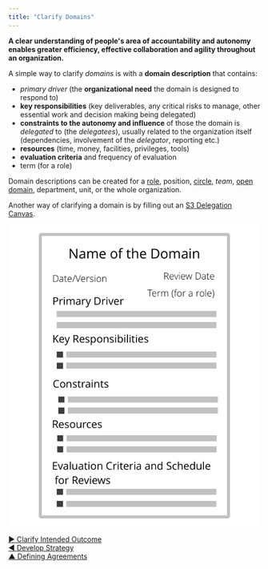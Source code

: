 ```yaml
---
title: "Clarify Domains"
---
```



**A clear understanding of people's area of accountability and autonomy enables greater efficiency, effective collaboration and agility throughout an organization.**

A simple way to clarify <dfn data-info="Domain: A distinct area of influence, activity and decision making within an organization.">domains</dfn> is with a **domain description** that contains:

-   <dfn data-info="Primary Driver: The primary driver for a domain is the main driver that people who account for that domain respond to.">primary driver</dfn> (the **organizational need** the domain is designed to respond to)
-   **key responsibilities** (key deliverables, any critical risks to manage, other essential work and decision making being delegated)
-   **constraints to the autonomy and influence** of those the domain is <dfn data-info="Delegation: The grant of authority by one party (the delegator) to another (the delegatee) to account for a domain, (i.e. to do certain things and/or to make certain decisions) for which the delegator maintains overall accountability.">delegated</dfn> to (the _delegatees_), usually related to the organization itself (dependencies, involvement of the <dfn data-info="Delegator: An individual or group delegating a domain to other(s) to be accountable for.">delegator</dfn>, reporting etc.)
-   **resources** (time, money, facilities, privileges, tools)
-   **evaluation criteria** and frequency of evaluation
-   term (for a role)

Domain descriptions can be created for a [role](role.html), position, [circle](circle.html), <dfn data-info="Team: A group of people collaborating toward a shared driver (or objective). Typically a team is part of an organization, or it is formed as a collaboration of several organizations.">team</dfn>, [open domain](open-domain.html), department, unit, or the whole organization.

Another way of clarifying a domain is by filling out an [S3 Delegation Canvas](http://s3canvas.sociocracy30.org/s3-delegation-canvas.html).

![A template for domain descriptions](img/templates/domain-description-template.png)


[&#9654; Clarify Intended Outcome](clarify-intended-outcome.html)<br/>[&#9664; Develop Strategy](develop-strategy.html)<br/>[&#9650; Defining Agreements](defining-agreements.html)


